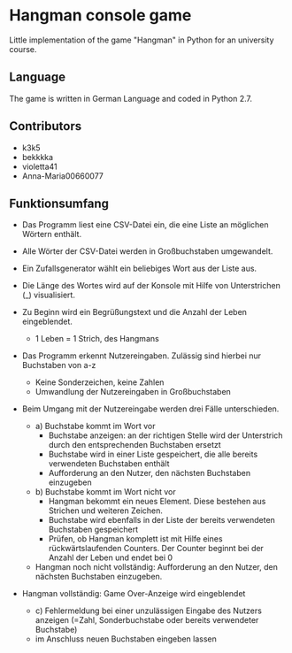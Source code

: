 # Hangman console game

Little implementation of the game "Hangman" in Python for an university course.

## Language
The game is written in German Language and coded in Python 2.7.

## Contributors
- k3k5
- bekkkka
- violetta41
- Anna-Maria00660077

## Funktionsumfang

- Das Programm liest eine CSV-Datei ein, die eine Liste an möglichen Wörtern enthält.
- Alle Wörter der CSV-Datei werden in Großbuchstaben umgewandelt.
- Ein Zufallsgenerator wählt ein beliebiges Wort aus der Liste aus.
- Die Länge des Wortes wird auf der Konsole mit Hilfe von Unterstrichen (_) visualisiert.
- Zu Beginn wird ein Begrüßungstext und die Anzahl der Leben eingeblendet.
  * 1 Leben = 1 Strich, des Hangmans 
- Das Programm erkennt Nutzereingaben. Zulässig sind hierbei nur Buchstaben von a-z
  * Keine Sonderzeichen, keine Zahlen
  * Umwandlung der Nutzereingaben in Großbuchstaben

- Beim Umgang mit der Nutzereingabe werden drei Fälle unterschieden.
  * a) Buchstabe kommt im Wort vor
    * Buchstabe anzeigen: an der richtigen Stelle wird der Unterstrich durch den entsprechenden Buchstaben ersetzt 
    * Buchstabe wird in einer Liste gespeichert, die alle bereits verwendeten Buchstaben enthält
    * Aufforderung an den Nutzer, den nächsten Buchstaben einzugeben
  * b) Buchstabe kommt im Wort nicht vor
    * Hangman bekommt ein neues Element. Diese bestehen aus Strichen und weiteren Zeichen.
    * Buchstabe wird ebenfalls in der Liste der bereits verwendeten Buchstaben gespeichert
    * Prüfen, ob Hangman komplett ist mit Hilfe eines rückwärtslaufenden Counters. Der Counter beginnt bei der Anzahl der Leben und endet bei 0
  * Hangman noch nicht vollständig: Aufforderung an den Nutzer, den nächsten Buchstaben einzugeben.

- Hangman vollständig: Game Over-Anzeige wird eingeblendet

  * c) Fehlermeldung bei einer unzulässigen Eingabe des Nutzers anzeigen (=Zahl, Sonderbuchstabe oder bereits verwendeter Buchstabe)
  * im Anschluss neuen Buchstaben eingeben lassen
